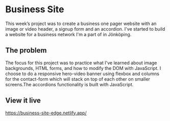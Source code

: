 # Business Site

This week’s project was to create a business one pager website with an image or video header, a signup form and an accordion. I've started to build a website for a business network I'm a part of in Jönköping.

## The problem

The focus for this project was to practice what I've learned about image backgrounds, HTML forms, and how to modify the DOM with JavaScript. I choose to do a responsive hero-video banner using flexbox and columns for the contact-form which will stack on top of each other on smaller screens.The accordions functionality is built with JavaScript.

## View it live

https://business-site-edge.netlify.app/